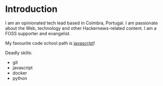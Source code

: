 # Introduction

I am an opinionated tech lead based in Coimbra, Portugal. I am
passionate about the Web, technology and other Hackernews-related
content. I am a FOSS supporter and evangelist.

My favourite code school path is
[javascript](https://www.codeschool.com/learn/javascript)!

Deadly skills:

- git
- javascript
- docker
- python
